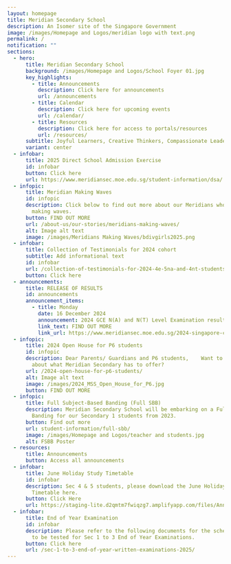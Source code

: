 ```yaml
---
layout: homepage
title: Meridian Secondary School
description: An Isomer site of the Singapore Government
image: /images/Homepage and Logos/meridian logo with text.png
permalink: /
notification: ""
sections:
  - hero:
      title: Meridian Secondary School
      background: /images/Homepage and Logos/School Foyer 01.jpg
      key_highlights:
        - title: Announcements
          description: Click here for announcements
          url: /announcements
        - title: Calendar
          description: Click here for upcoming events
          url: /calendar/
        - title: Resources
          description: Click here for access to portals/resources
          url: /resources/
      subtitle: Joyful Learners, Creative Thinkers, Compassionate Leaders
      variant: center
  - infobar:
      title: 2025 Direct School Admission Exercise
      id: infobar
      button: Click here
      url: https://www.meridiansec.moe.edu.sg/student-information/dsa/
  - infopic:
      title: Meridian Making Waves
      id: infopic
      description: Click below to find out more about our Meridians who have been
        making waves.
      button: FIND OUT MORE
      url: /about-us/our-stories/meridians-making-waves/
      alt: Image alt text
      image: /images/Meridians Making Waves/bdivgirls2025.png
  - infobar:
      title: Collection of Testimonials for 2024 cohort
      subtitle: Add informational text
      id: infobar
      url: /collection-of-testimonials-for-2024-4e-5na-and-4nt-students/
      button: Click here
  - announcements:
      title: RELEASE OF RESULTS
      id: announcements
      announcement_items:
        - title: Monday
          date: 16 December 2024
          announcement: 2024 GCE N(A) and N(T) Level Examination results
          link_text: FIND OUT MORE
          link_url: https://www.meridiansec.moe.edu.sg/2024-singapore-cambridge-gce-na-and-nt-level-examination/
  - infopic:
      title: 2024 Open House for P6 students
      id: infopic
      description: Dear Parents/ Guardians and P6 students,    Want to find out more
        about what Meridian Secondary has to offer?
      url: /2024-open-house-for-p6-students/
      alt: Image alt text
      image: /images/2024_MSS_Open_House_for_P6.jpg
      button: FIND OUT MORE
  - infopic:
      title: Full Subject-Based Banding (Full SBB)
      description: Meridian Secondary School will be embarking on a Full Subject-Based
        Banding for our Secondary 1 students from 2023.
      button: Find out more
      url: student-information/full-sbb/
      image: /images/Homepage and Logos/teacher and students.jpg
      alt: FSBB Poster
  - resources:
      title: Announcements
      button: Access all announcements
  - infobar:
      title: June Holiday Study Timetable
      id: infobar
      description: Sec 4 & 5 students, please download the June Holiday Study
        Timetable here.
      button: Click Here
      url: https://staging-lite.d2qmtm7fwiqzg7.amplifyapp.com/files/Annoucements%20Attachments/June_Holiday_Study_Timetable.pdf
  - infobar:
      title: End of Year Examination
      id: infobar
      description: Please refer to the following documents for the schedule and topics
        to be tested for Sec 1 to 3 End of Year Examinations.
      button: Click here
      url: /sec-1-to-3-end-of-year-written-examinations-2025/
---
```

